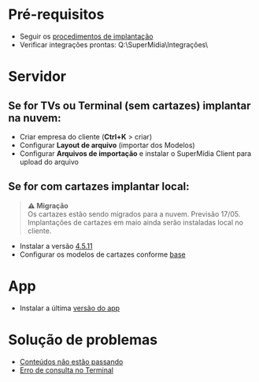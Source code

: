 # Pré-requisitos
- Seguir os [procedimentos de implantação](https://simix.movidesk.com/kb/article/90077/-procedimento-implantacao-supermidia)
- Verificar integrações prontas: Q:\SuperMidia\Integrações\

# Servidor
## Se for TVs ou Terminal (**sem cartazes**) implantar na **nuvem**:
- Criar empresa do cliente (**Ctrl+K** > criar)
- Configurar **Layout de arquivo** (importar dos Modelos)
- Configurar **Arquivos de importação** e instalar o SuperMídia Client para upload do arquivo

## Se for **com cartazes** implantar **local**:
> **⚠ Migração**  
> Os cartazes estão sendo migrados para a nuvem. Previsão 17/05.  
> Implantações de cartazes em maio ainda serão instaladas local no cliente.
- Instalar a versão [4.5.11](https://www.dropbox.com/s/41r7y0iqx414wtt/SuperMidiaCd375.zip?dl=0)
- Configurar os modelos de cartazes conforme [base](https://simix.movidesk.com/kb/article/263518/instalacao-de-novos-modelos-de-cartazes-supermidia)

# App
- Instalar a última [versão do app](https://supermidiadigital.com.br/downloads)

# Solução de problemas
- [Conteúdos não estão passando](https://simix.movidesk.com/kb/article/63815/conteudos-nao-estao-passando)
- [Erro de consulta no Terminal](https://simix.movidesk.com/kb/article/268986/erro-consulta-terminal)
